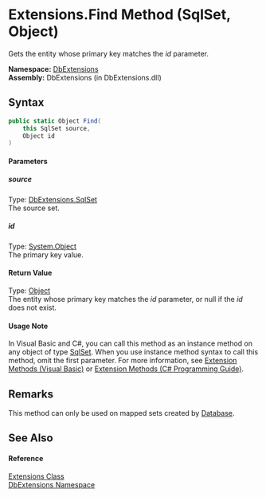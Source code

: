 Extensions.Find Method (SqlSet, Object)
=======================================
Gets the entity whose primary key matches the *id* parameter.

**Namespace:** [DbExtensions][1]  
**Assembly:** DbExtensions (in DbExtensions.dll)

Syntax
------

```csharp
public static Object Find(
	this SqlSet source,
	Object id
)
```

#### Parameters

##### *source*
Type: [DbExtensions.SqlSet][2]  
The source set.

##### *id*
Type: [System.Object][3]  
The primary key value.

#### Return Value
Type: [Object][3]  
 The entity whose primary key matches the *id* parameter, or null if the *id* does not exist. 
#### Usage Note
In Visual Basic and C#, you can call this method as an instance method on any object of type [SqlSet][2]. When you use instance method syntax to call this method, omit the first parameter. For more information, see [Extension Methods (Visual Basic)][4] or [Extension Methods (C# Programming Guide)][5].

Remarks
-------
 This method can only be used on mapped sets created by [Database][6]. 

See Also
--------

#### Reference
[Extensions Class][7]  
[DbExtensions Namespace][1]  

[1]: ../README.md
[2]: ../SqlSet/README.md
[3]: http://msdn.microsoft.com/en-us/library/e5kfa45b
[4]: http://msdn.microsoft.com/en-us/library/bb384936.aspx
[5]: http://msdn.microsoft.com/en-us/library/bb383977.aspx
[6]: ../Database/README.md
[7]: README.md